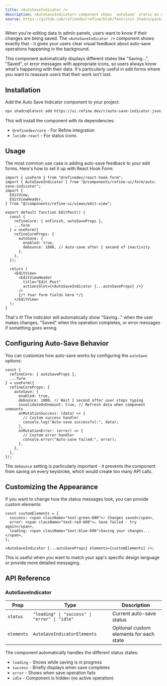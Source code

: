 ```yaml
---
title: <AutoSaveIndicator />
description: <AutoSaveIndicator> component shows `autoSave` status on edit actions.
source: https://github.com/refinedev/refine/blob/feat/init-shadcn/packages/refine-ui/registry/new-york/refine-ui/form/auto-save-indicator.tsx
---
```


When you're editing data in admin panels, users want to know if their changes are being saved. The `<AutoSaveIndicator />` component shows exactly that - it gives your users clear visual feedback about auto-save operations happening in the background.

This component automatically displays different states like "Saving...", "Saved", or error messages with appropriate icons, so users always know what's happening with their data. It's particularly useful in edit forms where you want to reassure users that their work isn't lost.

## Installation

Add the Auto Save Indicator component to your project:

```bash
npx shadcn@latest add https://ui.refine.dev/r/auto-save-indicator.json
```

This will install the component with its dependencies:

- `@refinedev/core` - For Refine integration
- `lucide-react` - For status icons

## Usage

The most common use case is adding auto-save feedback to your edit forms. Here's how to set it up with React Hook Form:

```tsx
import { useForm } from "@refinedev/react-hook-form";
import { AutoSaveIndicator } from "@/components/refine-ui/form/auto-save-indicator";
import {
  EditView,
  EditViewHeader,
} from "@/components/refine-ui/views/edit-view";

export default function EditPost() {
  const {
    refineCore: { onFinish, autoSaveProps },
    ...form
  } = useForm({
    refineCoreProps: {
      autoSave: {
        enabled: true,
        debounce: 1000, // Auto-save after 1 second of inactivity
      },
    },
  });

  return (
    <EditView>
      <EditViewHeader
        title="Edit Post"
        actionsSlot={<AutoSaveIndicator {...autoSaveProps} />}
      />
      {/* Your form fields here */}
    </EditView>
  );
}
```

That's it! The indicator will automatically show "Saving..." when the user makes changes, "Saved" when the operation completes, or error messages if something goes wrong.

## Configuring Auto-Save Behavior

You can customize how auto-save works by configuring the `autoSave` options:

```tsx
const {
  refineCore: { autoSaveProps },
  ...form
} = useForm({
  refineCoreProps: {
    autoSave: {
      enabled: true,
      debounce: 1000, // Wait 1 second after user stops typing
      invalidateOnUnmount: true, // Refresh data when component unmounts
      onMutationSuccess: (data) => {
        // Custom success handler
        console.log("Auto-save successful:", data);
      },
      onMutationError: (error) => {
        // Custom error handler
        console.error("Auto-save failed:", error);
      },
    },
  },
});
```

The `debounce` setting is particularly important - it prevents the component from saving on every keystroke, which would create too many API calls.

## Customizing the Appearance

If you want to change how the status messages look, you can provide custom elements:

```tsx
const customElements = {
  success: <span className="text-green-600">✓ Changes saved</span>,
  error: <span className="text-red-600">⚠ Save failed - try again</span>,
  loading: <span className="text-blue-600">Saving your changes...</span>,
};

<AutoSaveIndicator {...autoSaveProps} elements={customElements} />;
```

This is useful when you want to match your app's specific design language or provide more detailed messaging.

## API Reference

### AutoSaveIndicator

| Prop       | Type                                          | Description                             |
| ---------- | --------------------------------------------- | --------------------------------------- |
| `status`   | `"loading" \| "success" \| "error" \| "idle"` | Current auto-save status                |
| `elements` | `AutoSaveIndicatorElements`                   | Optional custom elements for each state |

The component automatically handles the different status states:

- `loading` - Shows while saving is in progress
- `success` - Briefly displays when save completes
- `error` - Shows when save operation fails
- `idle` - Component is hidden (no active operation)
